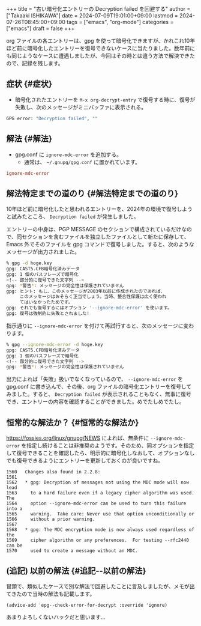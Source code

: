 +++
title = "古い暗号化エントリーの Decryption failed を回避する"
author = ["Takaaki ISHIKAWA"]
date = 2024-07-09T19:01:00+09:00
lastmod = 2024-07-26T08:45:00+09:00
tags = ["emacs", "org-mode"]
categories = ["emacs"]
draft = false
+++

org ファイルの各エントリーは、gpg を使って暗号化できますが、かれこれ10年ほど前に暗号化したエントリーを復号できないケースに当たりました。数年前にも同じようなケースに遭遇しましたが、今回はその時とは違う方法で解決できたので、記録を残します。  


## 症状 {#症状}

-   暗号化されたエントリーを `M-x org-decrypt-entry` で復号する時に、復号が失敗し、次のメッセージがミニバッファに表示される。

<!--listend-->

```sh
GPG error: "Decryption failed", ""
```


## 解法 {#解法}

-   gpg.conf に `ignore-mdc-error` を追加する。  
    -   通常は、  `~/.gnupg/gpg.conf` に置かれています。

<!--listend-->

```conf
ignore-mdc-error
```


## 解法特定までの道のり {#解法特定までの道のり}

10年ほど前に暗号化したと思われるエントリーを、2024年の環境で復号しようと試みたところ、 `Decryption failed` が発生しました。  

エントリーの中身は、PGP MESSAGE のセクションで構成されているだけなので、同セクションを含むファイルを独立したファイルとして新たに保存して、Emacs 外でそのファイルを gpg コマンドで復号しました。すると、次のようなメッセージが出力されました。  

```sh
% gpg -d hoge.key
gpg: CAST5.CFB暗号化済みデータ
gpg: 1 個のパスフレーズで暗号化
<!-- 部分的に復号できた文字列 -->
gpg: *警告*: メッセージの完全性は保護されていません
gpg: ヒント: もし、このメッセージが2003年以前に作成されたのであれば、
     このメッセージはおそらく正当でしょう。当時、整合性保護は広く使われ
     てはいなかったためです。
gpg: それでも復号するにはオプション '--ignore-mdc-error' を使います。
gpg: 復号は強制的に失敗とされました!
```

指示通りに `--ignore-mdc-error` を付けて再試行すると、次のメッセージに変わります。  

```sh
% gpg --ignore-mdc-error -d hoge.key
gpg: CAST5.CFB暗号化済みデータ
gpg: 1 個のパスフレーズで暗号化
<!-- 部分的に復号できた文字列 -->
gpg: *警告*: メッセージの完全性は保護されていません
```

出力によれば「失敗」扱いでなくなっているので、 `--ignore-mdc-error` を gpg.conf に書き込んで、その後、org ファイルの暗号化エントリーを復号してみました。すると、 `Decryption failed` が表示されることもなく、無事に復号でき、エントリーの内容を確認することができました。めでたしめでたし。  


## 恒常的な解法か？ {#恒常的な解法か}

<https://fossies.org/linux/gnupg/NEWS> によれば、無条件に `--ignore-mdc-error` を指定し続けることは非推奨のようです。そのため、同オプションを指定して復号できることを確認したら、明示的に暗号化しなおして、オプションなしでも復号できるようにエントリーを更新しておくのが良いですね。  

```text
1560   Changes also found in 2.2.8:
1561 
1562   * gpg: Decryption of messages not using the MDC mode will now lead
1563     to a hard failure even if a legacy cipher algorithm was used.  The
1564     option --ignore-mdc-error can be used to turn this failure into a
1565     warning.  Take care: Never use that option unconditionally or
1566     without a prior warning.
1567 
1568   * gpg: The MDC encryption mode is now always used regardless of the
1569     cipher algorithm or any preferences.  For testing --rfc2440 can be
1570     used to create a message without an MDC.
```


## (追記) 以前の解法 {#追記--以前の解法}

冒頭で、類似したケースで別な解法で回避したことに言及しましたが、メモが出てきたので当時の解法も記載します。  

```emacs-lisp
(advice-add 'epg--check-error-for-decrypt :override 'ignore)
```

あまりよろしくないハックだと思います...
